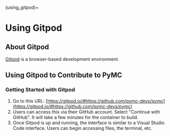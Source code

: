 (using_gitpod)=
# Using Gitpod

## About Gitpod
[Gitpod](https://www.gitpod.io/) is a browser-based development environment.

## Using Gitpod to Contribute to PyMC

### Getting Started with Gitpod
1. Go to this URL:  [https://gitpod.io/#https://github.com/pymc-devs/pymc](https://gitpod.io/#https://github.com/pymc-devs/pymc)
2. Users can access this via their GitHub account. Select "Continue with GitHub". It will take a few minutes for the container to build.
3. Once Gitpod is up and running, the interface is similar to a Visual Studio Code interface. Users can begin accessing files, the terminal, etc.
